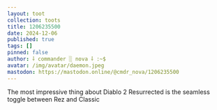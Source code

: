 ```yaml
---
layout: toot
collection: toots
title: 1206235500
date: 2024-12-06
published: true
tags: []
pinned: false
author: ⸸ commander ░ nova ⸸ :~$
avatar: /img/avatar/daemon.jpeg
mastodon: https://mastodon.online/@cmdr_nova/1206235500
---
```


The most impressive thing about Diablo 2 Resurrected is the seamless toggle between Rez and Classic
